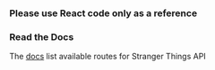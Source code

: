 
### Please use React code only as a reference

### Read the Docs
The [docs](https://strangers-things.herokuapp.com/api/) list available routes for Stranger Things API
